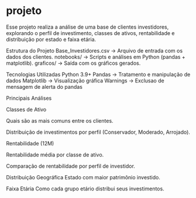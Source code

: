 # projeto
Esse projeto realiza a análise de uma base de clientes investidores, explorando o perfil de investimento, classes de ativos, rentabilidade e distribuição por estado e faixa etária.

Estrutura do Projeto
Base_Investidores.csv → Arquivo de entrada com os dados dos clientes.
notebooks/ → Scripts e análises em Python (pandas + matplotlib).
graficos/ → Saída com os gráficos gerados.

Tecnologias Utilizadas
Python 3.9+
Pandas → Tratamento e manipulação de dados
Matplotlib  → Visualização gráfica
Warnings → Exclusao de mensagem de alerta do pandas

Principais Análises

Classes de Ativo

Quais são as mais comuns entre os clientes.

Distribuição de investimentos por perfil (Conservador, Moderado, Arrojado).

Rentabilidade (12M)

Rentabilidade média por classe de ativo.

Comparação de rentabilidade por perfil de investidor.

Distribuição Geográfica
Estado com maior patrimônio investido.

Faixa Etária
Como cada grupo etário distribui seus investimentos.
